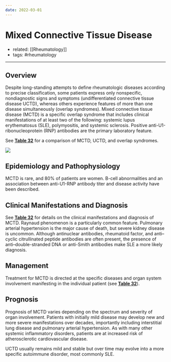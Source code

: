 ```yaml
---
date: 2022-03-01
---
```


# Mixed Connective Tissue Disease

- related: [[Rheumatology]]
- tags: #rheumatology
---

## Overview

Despite long-standing attempts to define rheumatologic diseases according to precise classification, some patients express only nonspecific, nondiagnostic signs and symptoms (undifferentiated connective tissue disease UCTD), whereas others experience features of more than one disease simultaneously (overlap syndromes). Mixed connective tissue disease (MCTD) is a specific overlap syndrome that includes clinical manifestations of at least two of the following: systemic lupus erythematosus (SLE), polymyositis, and systemic sclerosis. Positive anti-U1-ribonucleoprotein (RNP) antibodies are the primary laboratory feature.

See **[Table 32](https://mksap18.acponline.org/app/topics/rm/tables/mk18_a_rm_t32)** for a comparison of MCTD, UCTD, and overlap syndromes.

![](https://photos.thisispiggy.com/file/wikiFiles/20220314084628.png)

## Epidemiology and Pathophysiology

MCTD is rare, and 80% of patients are women. B-cell abnormalities and an association between anti-U1-RNP antibody titer and disease activity have been described.

## Clinical Manifestations and Diagnosis

See **[Table 32](https://mksap18.acponline.org/app/topics/rm/tables/mk18_a_rm_t32)** for details on the clinical manifestations and diagnosis of MCTD. Raynaud phenomenon is a particularly common feature. Pulmonary arterial hypertension is the major cause of death, but severe kidney disease is uncommon. Although antinuclear antibodies, rheumatoid factor, and anti–cyclic citrullinated peptide antibodies are often present, the presence of anti–double-stranded DNA or anti-Smith antibodies make SLE a more likely diagnosis.

## Management

Treatment for MCTD is directed at the specific diseases and organ system involvement manifesting in the individual patient (see **[Table 32](https://mksap18.acponline.org/app/topics/rm/tables/mk18_a_rm_t32)**).

## Prognosis

Prognosis of MCTD varies depending on the spectrum and severity of organ involvement. Patients with initially mild disease may develop new and more severe manifestations over decades, importantly including interstitial lung disease and pulmonary arterial hypertension. As with many other systemic inflammatory disorders, patients are at increased risk of atherosclerotic cardiovascular disease.

UCTD usually remains mild and stable but over time may evolve into a more specific autoimmune disorder, most commonly SLE.
